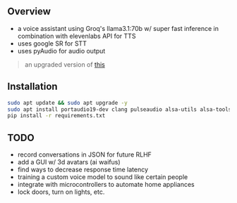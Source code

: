 ## Overview
- a voice assistant using Groq's llama3.1:70b w/ super fast inference in combination with elevenlabs API for TTS
- uses google SR for STT
- uses pyAudio for audio output

> an upgraded version of [this](https://github.com/Infatoshi/chatgpt-voice-assistant)

## Installation
```bash
sudo apt update && sudo apt upgrade -y
sudo apt install portaudio19-dev clang pulseaudio alsa-utils alsa-tools libasound2-dev
pip install -r requirements.txt
```
## TODO
- record conversations in JSON for future RLHF
- add a GUI w/ 3d avatars (ai waifus)
- find ways to decrease response time latency
- training a custom voice model to sound like certain people
- integrate with microcontrollers to automate home appliances
- lock doors, turn on lights, etc.

